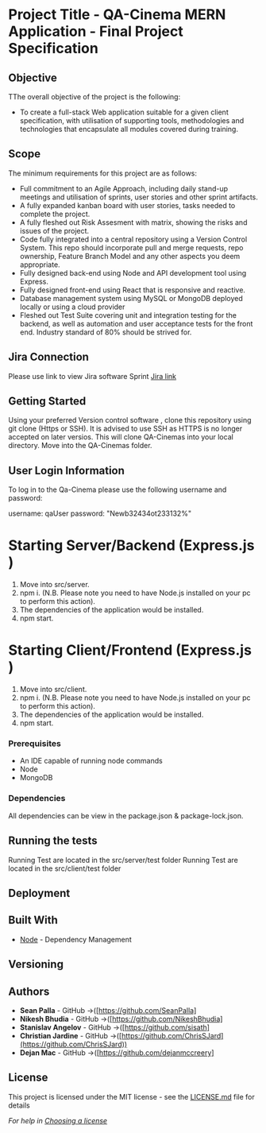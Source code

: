# Project Title -  QA-Cinema MERN Application - Final Project Specification

## Objective

TThe overall objective of the project is the following:

* To create a full-stack Web application suitable for a given client specification, with utilisation of supporting tools, methodologies and technologies that encapsulate all modules covered during training.

## Scope
The minimum requirements for this project are as follows:

* Full commitment to an Agile Approach, including daily stand-up meetings and utilisation of sprints, user stories and other sprint artifacts.
* A fully expanded kanban board with user stories, tasks needed to complete the project.
* A fully fleshed out Risk Assesment with matrix, showing the risks and issues of the project.
* Code fully integrated into a central repository using a Version Control System. This repo should incorporate pull and merge requests, repo ownership, Feature Branch Model and any other aspects you deem appropriate.
* Fully designed back-end using Node and API development tool using Express.
* Fully designed front-end using React that is responsive and reactive.
* Database management system using MySQL or MongoDB deployed locally or using a cloud provider
* Fleshed out Test Suite covering unit and integration testing for the backend, as well as automation and user acceptance tests for the front end. Industry standard of 80% should be strived for.

## Jira Connection

Please use link to view Jira software Sprint
[Jira link](https://seanpalla.atlassian.net/jira/software/projects/QC/boards/7/roadmap)

## Getting Started

Using your preferred Version control software , clone this repository using git clone (Https or SSH). It is advised to use SSH as HTTPS is no longer accepted on later versios.
This will clone QA-Cinemas into your local directory. Move into the QA-Cinemas folder.

## User Login Information
To log in to the Qa-Cinema please use the following username and password:

username: qaUser
password: "Newb32434ot233132%"

# Starting Server/Backend (Express.js )
1. Move into src/server.
2. npm i. (N.B. Please note you need to have Node.js installed on your pc to perform this action).
3. The dependencies of the application would be installed.
4. npm start.

# Starting Client/Frontend (Express.js )
1. Move into src/client.
2. npm i. (N.B. Please note you need to have Node.js installed on your pc to perform this action).
3. The dependencies of the application would be installed.
4. npm start.

### Prerequisites

* An IDE capable of running node commands 
* Node
* MongoDB  

### Dependencies
All dependencies can be view in the package.json & package-lock.json.

 
## Running the tests

Running Test are located in the src/server/test folder
Running Test are located in the src/client/test folder

## Deployment

## Built With

* [Node](https://nodejs.org/en/) - Dependency Management

## Versioning

## Authors

* **Sean Palla**  - GitHub ->([https://github.com/SeanPalla]
* **Nikesh Bhudia** - GitHub ->([https://github.com/NikeshBhudia] 
* **Stanislav Angelov** - GitHub ->([https://github.com/sisath]
* **Christian Jardine** - GitHub ->([https://github.com/ChrisSJard](https://github.com/ChrisSJard)) 
* **Dejan Mac** - GitHub ->([https://github.com/dejanmccreery] 
## License

This project is licensed under the MIT license - see the [LICENSE.md](LICENSE.md) file for details 

*For help in [Choosing a license](https://choosealicense.com/)*
